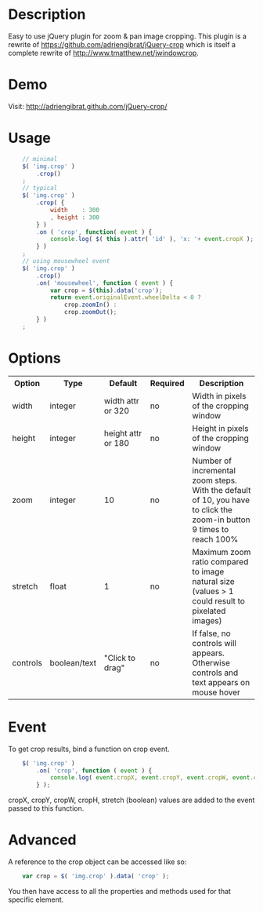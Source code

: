 Description
===========
Easy to use jQuery plugin for zoom & pan image cropping.
This plugin is a rewrite of https://github.com/adriengibrat/jQuery-crop which is itself a complete rewrite of http://www.tmatthew.net/jwindowcrop.

Demo
====
Visit: http://adriengibrat.github.com/jQuery-crop/

Usage
=====
```javascript
	// minimal
	$( 'img.crop' )
		.crop()
	;
	// typical
	$( 'img.crop' )
		.crop( {
			width    : 300
			, height : 300
		} )
		.on ( 'crop', function( event ) {
			console.log( $( this ).attr( 'id' ), 'x: '+ event.cropX );
		} )
	;
	// using mousewheel event
	$( 'img.crop' )
		.crop()
		.on( 'mousewheel', function ( event ) {
			var crop = $(this).data('crop');
			return event.originalEvent.wheelDelta < 0 ? 
				crop.zoomIn() :
				crop.zoomOut();
		} )
	;
```
Options
=======
<table>
	<tr>
		<th>Option</th>
		<th>Type</th>
		<th>Default</th>
		<th>Required</th>
		<th>Description</th>
	</tr>
	<tr>
		<td>width</td><td>integer</td><td>width&nbsp;attr<br> or 320</td><td>no</td>
		<td>Width in pixels of the cropping window</td>
	</tr>
	<tr>
		<td>height</td><td>integer</td><td>height&nbsp;attr<br> or 180</td><td>no</td>
		<td>Height in pixels of the cropping window</td>
	</tr>
	<tr>
		<td>zoom</td><td>integer</td><td>10</td><td>no</td>
		<td>Number of incremental zoom steps. With the default of 10, you have to click the zoom-in button 9 times to reach 100%</td>
	</tr>
	<tr>
		<td>stretch</td><td>float</td><td>1</td><td>no</td>
		<td>Maximum zoom ratio compared to image natural size (values > 1 could result to pixelated images)</td>
	</tr>
	<tr>
		<td>controls</td><td>boolean/text</td><td>"Click to drag"</td><td>no</td>
		<td>If false, no controls will appears. Otherwise controls and text appears on mouse hover</td>
	</tr>
</table>

Event
========
To get crop results, bind a function on crop event.
```javascript
	$( 'img.crop' )
		.on( 'crop', function ( event ) {
			console.log( event.cropX, event.cropY, event.cropW, event.cropH, event.stretch );
		} );
```
cropX, cropY, cropW, cropH, stretch (boolean) values are added to the event passed to this function.

Advanced
========
A reference to the crop object can be accessed like so:
```javascript
	var crop = $( 'img.crop' ).data( 'crop' );
```
You then have access to all the properties and methods used for that specific element.
